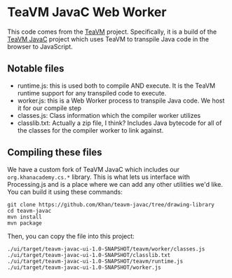# TeaVM JavaC Web Worker
This code comes from the [TeaVM](http://teavm.org) project.  Specifically, it is a build of the [TeaVM JavaC](https://github.com/konsoletyper/teavm-javac) project which uses TeaVM to transpile Java code in the browser to JavaScript.

## Notable files
- runtime.js: this is used both to compile AND execute.  It is the TeaVM runtime support for any transpiled code to execute.
- worker.js: this is a Web Worker process to transpile Java code.  We host it for our compile step
- classes.js: Class information which the compiler worker utilizes
- classlib.txt: Actually a zip file, I think?  Includes Java bytecode for all of the classes for the compiler worker to link against.

## Compiling these files
We have a custom fork of TeaVM JavaC which includes our `org.khanacademy.cs.*` library.  This is what lets us interface with Processing.js and is a place where we can add any other utilities we'd like.  You can build it using these commands:

```
git clone https://github.com/Khan/teavm-javac/tree/drawing-library
cd teavm-javac
mvn install
mvn package
```

Then, you can copy the file into this project:
```
./ui/target/teavm-javac-ui-1.0-SNAPSHOT/teavm/worker/classes.js
./ui/target/teavm-javac-ui-1.0-SNAPSHOT/classlib.txt
./ui/target/teavm-javac-ui-1.0-SNAPSHOT/teavm/runtime.js
./ui/target/teavm-javac-ui-1.0-SNAPSHOT/worker.js
```
